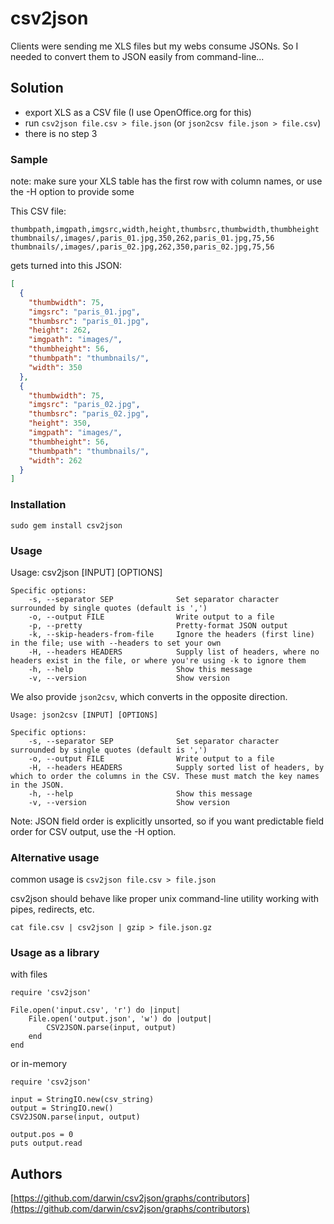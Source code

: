 # csv2json

Clients were sending me XLS files but my webs consume JSONs. So I needed to convert them to JSON easily from command-line...

## Solution

- export XLS as a CSV file (I use OpenOffice.org for this)
- run `csv2json file.csv > file.json` (or `json2csv file.json > file.csv`)
- there is no step 3

### Sample

note: make sure your XLS table has the first row with column names, or use the -H option to provide some

This CSV file:

    thumbpath,imgpath,imgsrc,width,height,thumbsrc,thumbwidth,thumbheight
    thumbnails/,images/,paris_01.jpg,350,262,paris_01.jpg,75,56
    thumbnails/,images/,paris_02.jpg,262,350,paris_02.jpg,75,56
    
gets turned into this JSON: 
```json
[
  {
    "thumbwidth": 75,
    "imgsrc": "paris_01.jpg",
    "thumbsrc": "paris_01.jpg",
    "height": 262,
    "imgpath": "images/",
    "thumbheight": 56,
    "thumbpath": "thumbnails/",
    "width": 350
  },
  {
    "thumbwidth": 75,
    "imgsrc": "paris_02.jpg",
    "thumbsrc": "paris_02.jpg",
    "height": 350,
    "imgpath": "images/",
    "thumbheight": 56,
    "thumbpath": "thumbnails/",
    "width": 262
  }
]
```

### Installation

`sudo gem install csv2json`

### Usage

Usage: csv2json [INPUT] [OPTIONS]

    Specific options:
        -s, --separator SEP              Set separator character surrounded by single quotes (default is ',')
        -o, --output FILE                Write output to a file
        -p, --pretty                     Pretty-format JSON output
        -k, --skip-headers-from-file     Ignore the headers (first line) in the file; use with --headers to set your own
        -H, --headers HEADERS            Supply list of headers, where no headers exist in the file, or where you're using -k to ignore them
        -h, --help                       Show this message
        -v, --version                    Show version

We also provide `json2csv`, which converts in the opposite direction.

    Usage: json2csv [INPUT] [OPTIONS]

    Specific options:
        -s, --separator SEP              Set separator character surrounded by single quotes (default is ',')
        -o, --output FILE                Write output to a file
        -H, --headers HEADERS            Supply sorted list of headers, by which to order the columns in the CSV. These must match the key names in the JSON.
        -h, --help                       Show this message
        -v, --version                    Show version


Note: JSON field order is explicitly unsorted, so if you want predictable field order for CSV output, use the -H option.

### Alternative usage

common usage is `csv2json file.csv > file.json`

csv2json should behave like proper unix command-line utility working with pipes, redirects, etc.

`cat file.csv | csv2json | gzip > file.json.gz`

### Usage as a library

with files

    require 'csv2json'

    File.open('input.csv', 'r') do |input|
        File.open('output.json', 'w') do |output|
            CSV2JSON.parse(input, output)
        end
    end

or in-memory

    require 'csv2json'

    input = StringIO.new(csv_string)
    output = StringIO.new()
    CSV2JSON.parse(input, output)
    
    output.pos = 0
    puts output.read

## Authors

[https://github.com/darwin/csv2json/graphs/contributors](https://github.com/darwin/csv2json/graphs/contributors)
